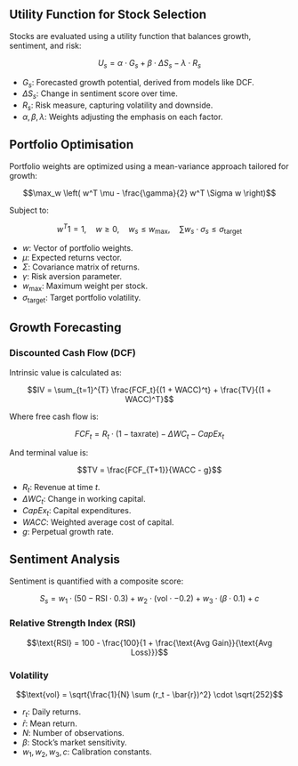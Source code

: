 ## Utility Function for Stock Selection

Stocks are evaluated using a utility function that balances growth, sentiment, and risk:

$$U_s = \alpha \cdot G_s + \beta \cdot \Delta S_s - \lambda \cdot R_s$$

-   $G_s$: Forecasted growth potential, derived from models like DCF.
-   $\Delta S_s$: Change in sentiment score over time.
-   $R_s$: Risk measure, capturing volatility and downside.
-   $\alpha, \beta, \lambda$: Weights adjusting the emphasis on each factor.

## Portfolio Optimisation

Portfolio weights are optimized using a mean-variance approach tailored for growth:

$$\max_w \left( w^T \mu - \frac{\gamma}{2} w^T \Sigma w \right)$$

Subject to:

$$w^T 1 = 1, \quad w \geq 0, \quad w_s \leq w_{\text{max}}, \quad \sum w_s \cdot \sigma_s \leq \sigma_{\text{target}}$$

-   $w$: Vector of portfolio weights.
-   $\mu$: Expected returns vector.
-   $\Sigma$: Covariance matrix of returns.
-   $\gamma$: Risk aversion parameter.
-   $w_{\text{max}}$: Maximum weight per stock.
-   $\sigma_{\text{target}}$: Target portfolio volatility.

## Growth Forecasting

### Discounted Cash Flow (DCF)

Intrinsic value is calculated as:

$$IV = \sum_{t=1}^{T} \frac{FCF_t}{(1 + WACC)^t} + \frac{TV}{(1 + WACC)^T}$$

Where free cash flow is:

$$FCF_t = R_t \cdot (1 - \text{taxrate}) - \Delta WC_t - CapEx_t$$

And terminal value is:

$$TV = \frac{FCF_{T+1}}{WACC - g}$$

-   $R_t$: Revenue at time $t$.
-   $\Delta WC_t$: Change in working capital.
-   $CapEx_t$: Capital expenditures.
-   $WACC$: Weighted average cost of capital.
-   $g$: Perpetual growth rate.

## Sentiment Analysis

Sentiment is quantified with a composite score:

$$S_s = w_1 \cdot (50 - \text{RSI} \cdot 0.3) + w_2 \cdot (\text{vol} \cdot -0.2) + w_3 \cdot (\beta \cdot 0.1) + c$$

### Relative Strength Index (RSI)

$$\text{RSI} = 100 - \frac{100}{1 + \frac{\text{Avg Gain}}{\text{Avg Loss}}}$$

### Volatility

$$\text{vol} = \sqrt{\frac{1}{N} \sum (r_t - \bar{r})^2} \cdot \sqrt{252}$$

-   $r_t$: Daily returns.
-   $\bar{r}$: Mean return.
-   $N$: Number of observations.
-   $\beta$: Stock’s market sensitivity.
-   $w_1, w_2, w_3, c$: Calibration constants.